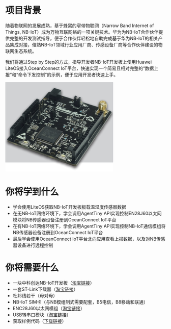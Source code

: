 # 项目背景
	
随着物联网的发展成熟，基于蜂窝的窄带物联网（Narrow Band Internet of Things, NB-IoT）成为万物互联网络的一项关键技术。华为为NB-IoT合作伙伴提供完整的开发测试指导，便于合作伙伴轻松地自助完成基于华为NB-IoT的相关产品集成对接，催熟NB-IoT领域行业应用厂商、传感设备厂商等合作伙伴建设的物联网生态系统。

我们将通过Step by Step的方式，指导开发者NB-IoT开发板上使用Huawei LiteOS接入OceanConnect IoT平台，快速实现一个简易且相对完整的“数据上报”和“命令下发控制”的示例，便于应用开发者快速上手。

![NB-IoT开发板](images/turbox-nbiot-board.png)

# 你将学到什么

- 学会使用LiteOS获取NB-IoT开发板板载温湿度传感器数据
- 在无NB-IoT网络环境下，学会调用AgentTiny API实现控制EN28J60以太网模块将NB传感器设备注册到OceanConnect IoT平台
- 在有NB-IoT网络环境下，学会调用AgentTiny API实现控制NB-IoT通信模组将NB传感器设备注册到OceanConnect IoT平台
- 最后学会使用OceanConnect IoT平台北向应用查看上报数据，以及对NB传感器设备进行远程控制

# 你将需要什么

- 一块中科创达NB-IoT开发板（[淘宝链接](https://item.taobao.com/item.htm?id=556070353942&_u=t2dmg8j26111)）
- 一套ST-Link下载器（[淘宝链接](https://s.taobao.com/search?q=ST-Link&imgfile=&js=1&stats_click=search_radio_all%3A1&initiative_id=staobaoz_20170822&ie=utf8)）
- 杜邦线若干（母对母）
- NB-IoT SIM卡（与NB模组制式需要配套，B5电信，B8移动和联通）
- ENC28J60以太网模组（[淘宝链接](https://s.taobao.com/search?q=ENC28J60%E4%BB%A5%E5%A4%AA%E7%BD%91&commend=all&ssid=s5-e&search_type=mall&sourceId=tb.index&area=c2c&spm=a1z02.1.6856637.d4910789)）
- USB转串口模块（[淘宝链接](https://s.taobao.com/search?_tb_token_=f7fea58e33d07&q=USB%E8%BD%AC%E4%B8%B2%E5%8F%A3%E6%A8%A1%E5%9D%97&spm=)）
- 获取样例代码（[下载链接](https://github.com/softbaddog/iot-codelabs/tree/master/1-nbiot-liteos-oceanconnect/miniprojects)）
